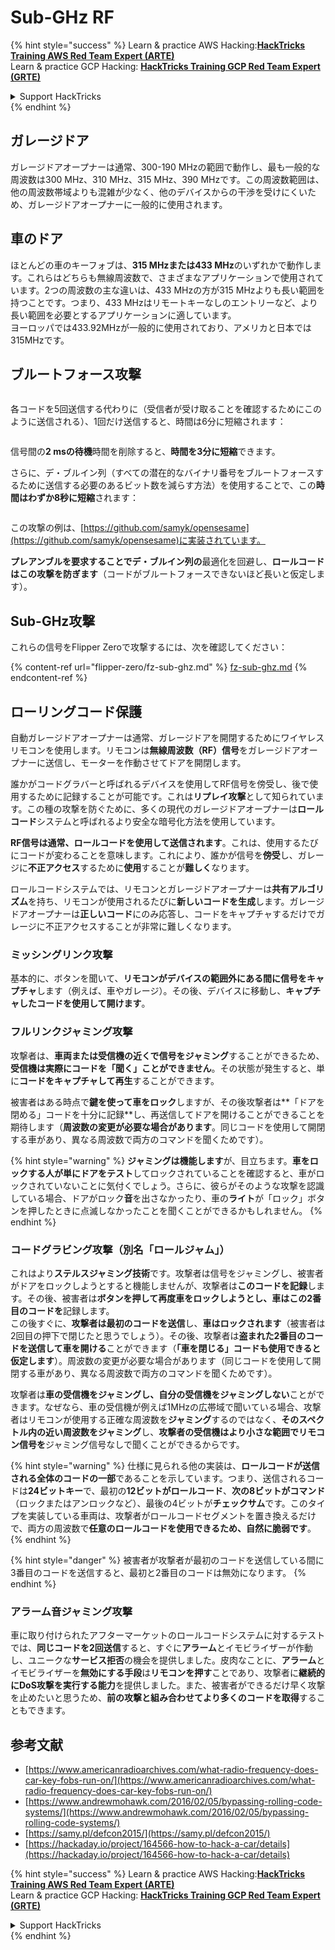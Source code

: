 # Sub-GHz RF

{% hint style="success" %}
Learn & practice AWS Hacking:<img src="/.gitbook/assets/arte.png" alt="" data-size="line">[**HackTricks Training AWS Red Team Expert (ARTE)**](https://training.hacktricks.xyz/courses/arte)<img src="/.gitbook/assets/arte.png" alt="" data-size="line">\
Learn & practice GCP Hacking: <img src="/.gitbook/assets/grte.png" alt="" data-size="line">[**HackTricks Training GCP Red Team Expert (GRTE)**<img src="/.gitbook/assets/grte.png" alt="" data-size="line">](https://training.hacktricks.xyz/courses/grte)

<details>

<summary>Support HackTricks</summary>

* Check the [**subscription plans**](https://github.com/sponsors/carlospolop)!
* **Join the** 💬 [**Discord group**](https://discord.gg/hRep4RUj7f) or the [**telegram group**](https://t.me/peass) or **follow** us on **Twitter** 🐦 [**@hacktricks\_live**](https://twitter.com/hacktricks\_live)**.**
* **Share hacking tricks by submitting PRs to the** [**HackTricks**](https://github.com/carlospolop/hacktricks) and [**HackTricks Cloud**](https://github.com/carlospolop/hacktricks-cloud) github repos.

</details>
{% endhint %}

## ガレージドア

ガレージドアオープナーは通常、300-190 MHzの範囲で動作し、最も一般的な周波数は300 MHz、310 MHz、315 MHz、390 MHzです。この周波数範囲は、他の周波数帯域よりも混雑が少なく、他のデバイスからの干渉を受けにくいため、ガレージドアオープナーに一般的に使用されます。

## 車のドア

ほとんどの車のキーフォブは、**315 MHzまたは433 MHz**のいずれかで動作します。これらはどちらも無線周波数で、さまざまなアプリケーションで使用されています。2つの周波数の主な違いは、433 MHzの方が315 MHzよりも長い範囲を持つことです。つまり、433 MHzはリモートキーなしのエントリーなど、より長い範囲を必要とするアプリケーションに適しています。\
ヨーロッパでは433.92MHzが一般的に使用されており、アメリカと日本では315MHzです。

## **ブルートフォース攻撃**

<figure><img src="../../.gitbook/assets/image (1084).png" alt=""><figcaption></figcaption></figure>

各コードを5回送信する代わりに（受信者が受け取ることを確認するためにこのように送信される）、1回だけ送信すると、時間は6分に短縮されます：

<figure><img src="../../.gitbook/assets/image (622).png" alt=""><figcaption></figcaption></figure>

信号間の**2 msの待機**時間を削除すると、**時間を3分に短縮**できます。

さらに、デ・ブルイン列（すべての潜在的なバイナリ番号をブルートフォースするために送信する必要のあるビット数を減らす方法）を使用することで、この**時間はわずか8秒に短縮**されます：

<figure><img src="../../.gitbook/assets/image (583).png" alt=""><figcaption></figcaption></figure>

この攻撃の例は、[https://github.com/samyk/opensesame](https://github.com/samyk/opensesame)に実装されています。

**プレアンブルを要求することでデ・ブルイン列の**最適化を回避し、**ロールコードはこの攻撃を防ぎます**（コードがブルートフォースできないほど長いと仮定します）。

## Sub-GHz攻撃

これらの信号をFlipper Zeroで攻撃するには、次を確認してください：

{% content-ref url="flipper-zero/fz-sub-ghz.md" %}
[fz-sub-ghz.md](flipper-zero/fz-sub-ghz.md)
{% endcontent-ref %}

## ローリングコード保護

自動ガレージドアオープナーは通常、ガレージドアを開閉するためにワイヤレスリモコンを使用します。リモコンは**無線周波数（RF）信号**をガレージドアオープナーに送信し、モーターを作動させてドアを開閉します。

誰かがコードグラバーと呼ばれるデバイスを使用してRF信号を傍受し、後で使用するために記録することが可能です。これは**リプレイ攻撃**として知られています。この種の攻撃を防ぐために、多くの現代のガレージドアオープナーは**ロールコード**システムと呼ばれるより安全な暗号化方法を使用しています。

**RF信号は通常、ロールコードを使用して送信されます**。これは、使用するたびにコードが変わることを意味します。これにより、誰かが信号を**傍受**し、ガレージに**不正アクセス**するために**使用**することが**難しく**なります。

ロールコードシステムでは、リモコンとガレージドアオープナーは**共有アルゴリズム**を持ち、リモコンが使用されるたびに**新しいコードを生成**します。ガレージドアオープナーは**正しいコード**にのみ応答し、コードをキャプチャするだけでガレージに不正アクセスすることが非常に難しくなります。

### **ミッシングリンク攻撃**

基本的に、ボタンを聞いて、**リモコンがデバイスの範囲外にある間に信号をキャプチャ**します（例えば、車やガレージ）。その後、デバイスに移動し、**キャプチャしたコードを使用して開けます**。

### フルリンクジャミング攻撃

攻撃者は、**車両または受信機の近くで信号をジャミング**することができるため、**受信機は実際にコードを「聞く」ことができません**。その状態が発生すると、単に**コードをキャプチャして再生**することができます。

被害者はある時点で**鍵を使って車をロック**しますが、その後攻撃者は**「ドアを閉める」コードを十分に記録**し、再送信してドアを開けることができることを期待します（**周波数の変更が必要な場合があります**。同じコードを使用して開閉する車があり、異なる周波数で両方のコマンドを聞くためです）。

{% hint style="warning" %}
**ジャミングは機能します**が、目立ちます。**車をロックする人が単にドアをテスト**してロックされていることを確認すると、車がロックされていないことに気付くでしょう。さらに、彼らがそのような攻撃を認識している場合、ドアがロック**音**を出さなかったり、車の**ライト**が「ロック」ボタンを押したときに点滅しなかったことを聞くことができるかもしれません。
{% endhint %}

### **コードグラビング攻撃（別名「ロールジャム」）**

これはより**ステルスジャミング技術**です。攻撃者は信号をジャミングし、被害者がドアをロックしようとすると機能しませんが、攻撃者は**このコードを記録**します。その後、被害者は**ボタンを押して再度車をロックしようとし、車はこの2番目のコードを**記録します。\
この後すぐに、**攻撃者は最初のコードを送信**し、**車はロックされます**（被害者は2回目の押下で閉じたと思うでしょう）。その後、攻撃者は**盗まれた2番目のコードを送信して車を開ける**ことができます（**「車を閉じる」コードも使用できると仮定します**）。周波数の変更が必要な場合があります（同じコードを使用して開閉する車があり、異なる周波数で両方のコマンドを聞くためです）。

攻撃者は**車の受信機をジャミングし、自分の受信機をジャミングしない**ことができます。なぜなら、車の受信機が例えば1MHzの広帯域で聞いている場合、攻撃者はリモコンが使用する正確な周波数を**ジャミング**するのではなく、**そのスペクトル内の近い周波数をジャミング**し、**攻撃者の受信機はより小さな範囲でリモコン信号を**ジャミング信号なしで聞くことができるからです。

{% hint style="warning" %}
仕様に見られる他の実装は、**ロールコードが送信される全体のコードの一部**であることを示しています。つまり、送信されるコードは**24ビットキー**で、最初の**12ビットがロールコード**、**次の8ビットがコマンド**（ロックまたはアンロックなど）、最後の4ビットが**チェックサム**です。このタイプを実装している車両は、攻撃者がロールコードセグメントを置き換えるだけで、両方の周波数で**任意のロールコードを使用できるため、自然に脆弱です**。
{% endhint %}

{% hint style="danger" %}
被害者が攻撃者が最初のコードを送信している間に3番目のコードを送信すると、最初と2番目のコードは無効になります。
{% endhint %}

### アラーム音ジャミング攻撃

車に取り付けられたアフターマーケットのロールコードシステムに対するテストでは、**同じコードを2回送信**すると、すぐに**アラーム**とイモビライザーが作動し、ユニークな**サービス拒否**の機会を提供しました。皮肉なことに、**アラーム**とイモビライザーを**無効にする手段**は**リモコンを押す**ことであり、攻撃者に**継続的にDoS攻撃を実行する能力**を提供しました。また、被害者ができるだけ早く攻撃を止めたいと思うため、**前の攻撃と組み合わせてより多くのコードを取得**することもできます。

## 参考文献

* [https://www.americanradioarchives.com/what-radio-frequency-does-car-key-fobs-run-on/](https://www.americanradioarchives.com/what-radio-frequency-does-car-key-fobs-run-on/)
* [https://www.andrewmohawk.com/2016/02/05/bypassing-rolling-code-systems/](https://www.andrewmohawk.com/2016/02/05/bypassing-rolling-code-systems/)
* [https://samy.pl/defcon2015/](https://samy.pl/defcon2015/)
* [https://hackaday.io/project/164566-how-to-hack-a-car/details](https://hackaday.io/project/164566-how-to-hack-a-car/details)

{% hint style="success" %}
Learn & practice AWS Hacking:<img src="/.gitbook/assets/arte.png" alt="" data-size="line">[**HackTricks Training AWS Red Team Expert (ARTE)**](https://training.hacktricks.xyz/courses/arte)<img src="/.gitbook/assets/arte.png" alt="" data-size="line">\
Learn & practice GCP Hacking: <img src="/.gitbook/assets/grte.png" alt="" data-size="line">[**HackTricks Training GCP Red Team Expert (GRTE)**<img src="/.gitbook/assets/grte.png" alt="" data-size="line">](https://training.hacktricks.xyz/courses/grte)

<details>

<summary>Support HackTricks</summary>

* Check the [**subscription plans**](https://github.com/sponsors/carlospolop)!
* **Join the** 💬 [**Discord group**](https://discord.gg/hRep4RUj7f) or the [**telegram group**](https://t.me/peass) or **follow** us on **Twitter** 🐦 [**@hacktricks\_live**](https://twitter.com/hacktricks\_live)**.**
* **Share hacking tricks by submitting PRs to the** [**HackTricks**](https://github.com/carlospolop/hacktricks) and [**HackTricks Cloud**](https://github.com/carlospolop/hacktricks-cloud) github repos.

</details>
{% endhint %}
